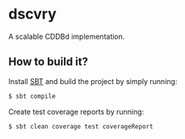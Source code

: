 # dscvry
A scalable CDDBd implementation.

## How to build it?
Install [SBT](https://www.scala-sbt.org/1.x/docs/Installing-sbt-on-Linux.html)
and build the project by simply running:
```bash
$ sbt compile
```

Create test coverage reports by running:
```bash
$ sbt clean coverage test coverageReport
```
